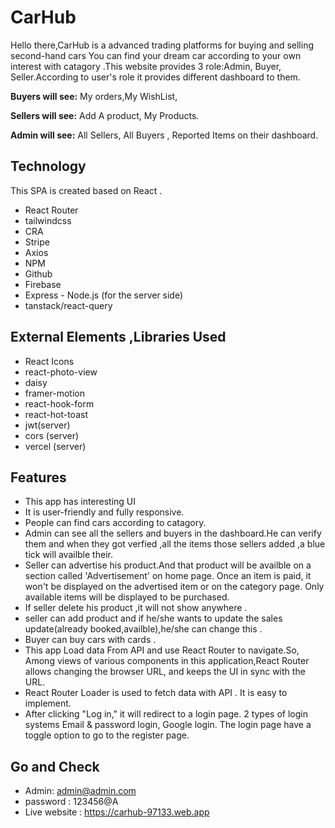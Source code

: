 
# CarHub
Hello there,CarHub is a advanced trading platforms for buying and selling second-hand cars
You can find your dream car according to your own interest with catagory .This website provides
3 role:Admin, Buyer, Seller.According to user's role it provides different dashboard to them.

**Buyers will see:** My orders,My WishList,

**Sellers will see:** Add A product, My Products.

**Admin will see:** All Sellers, All Buyers , Reported Items
on their dashboard.


## Technology

This SPA is created based on React .

- React Router 
- tailwindcss 
- CRA
- Stripe
- Axios
- NPM 
- Github 
- Firebase
- Express - Node.js (for the server side) 
- tanstack/react-query


## External Elements ,Libraries  Used 
- React Icons
- react-photo-view
- daisy
- framer-motion
- react-hook-form
- react-hot-toast
- jwt(server)
- cors (server)
- vercel (server)


## Features
- This app has interesting UI
-  It is user-friendly and fully responsive.
- People can  find cars according to catagory.
- Admin can see all the sellers and buyers in the dashboard.He can verify them and when they got verfied ,all the items those sellers added ,a blue tick will availble their. 
- Seller can advertise his product.And that product will be availble on a section called 'Advertisement' on home page. Once an item is paid, it won't be displayed on the advertised item or on the category page. Only available items will be displayed to be purchased.
- If seller delete his product ,it will not show anywhere .
- seller can add product and if he/she wants to update the sales update(already booked,availble),he/she can change this .
- Buyer can buy cars with cards .
- This app Load data From API and use React Router to navigate.So, Among views of various components in this application,React Router allows changing the browser URL, and keeps the UI in sync with the URL.
- React Router Loader is used to fetch data with API . It is easy to implement.
-  After clicking "Log in," it will
     redirect to a login page. 2 types of login systems  Email & password login, Google login. The login page 
     have a toggle option to go to the register page.
## Go and Check
- Admin: admin@admin.com
- password :  123456@A
- Live website : https://carhub-97133.web.app
